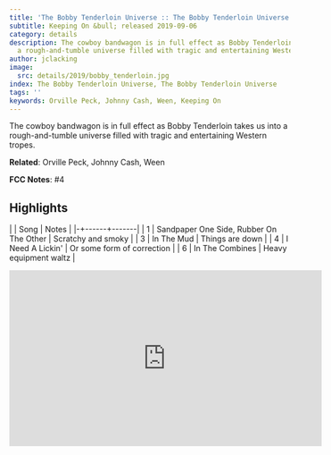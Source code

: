 ```yaml
---
title: 'The Bobby Tenderloin Universe :: The Bobby Tenderloin Universe'
subtitle: Keeping On &bull; released 2019-09-06
category: details
description: The cowboy bandwagon is in full effect as Bobby Tenderloin takes us into
  a rough-and-tumble universe filled with tragic and entertaining Western tropes.
author: jclacking
image:
  src: details/2019/bobby_tenderloin.jpg
index: The Bobby Tenderloin Universe, The Bobby Tenderloin Universe
tags: ''
keywords: Orville Peck, Johnny Cash, Ween, Keeping On
---
```

The cowboy bandwagon is in full effect as Bobby Tenderloin takes us into a rough-and-tumble universe filled with tragic and entertaining Western tropes.<!--more-->

**Related**: Orville Peck, Johnny Cash, Ween

**FCC Notes**: #4

## Highlights

| | Song | Notes |
|-+------+-------|
| 1 | Sandpaper One Side, Rubber On The Other | Scratchy and smoky |
| 3 | In The Mud | Things are down |
| 4 | I Need A Lickin' | Or some form of correction |
| 6 | In The Combines | Heavy equipment waltz |

<div class="tlo-detail-video"><iframe width="560" height="315" src="https://www.youtube.com/embed/0FA0u8Z6kmQ" frameborder="0" allow="autoplay; encrypted-media" allowfullscreen></iframe></div>

